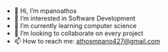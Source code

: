 - 👋 Hi, I’m mpanoathos
- 👀 I’m interested in Software Development
- 🌱 I’m currently learning computer science
- 💞️ I’m looking to collaborate on every project
- 📫 How to reach me: athosmpano427@gmail.com

<!---
mpanoathos/mpanoathos is a ✨ special ✨ repository because its `README.md` (this file) appears on your GitHub profile.
You can click the Preview link to take a look at your changes.
--->
